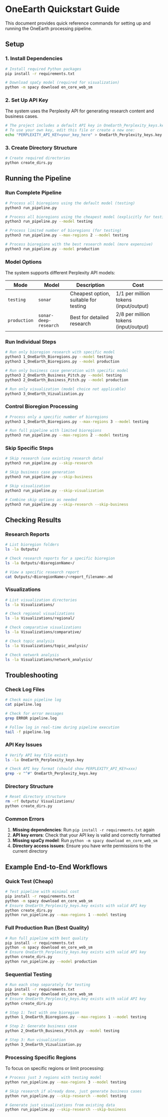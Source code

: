 # OneEarth Quickstart Guide

This document provides quick reference commands for setting up and running the OneEarth processing pipeline.

## Setup

### 1. Install Dependencies

```bash
# Install required Python packages
pip install -r requirements.txt

# Download spaCy model (required for visualization)
python -m spacy download en_core_web_sm
```

### 2. Set Up API Key

The system uses the Perplexity API for generating research content and business cases.

```bash
# The project includes a default API key in OneEarth_Perplexity_keys.key
# To use your own key, edit this file or create a new one:
echo "PERPLEXITY_API_KEY=your_key_here" > OneEarth_Perplexity_keys.key
```

### 3. Create Directory Structure

```bash
# Create required directories
python create_dirs.py
```

## Running the Pipeline

### Run Complete Pipeline

```bash
# Process all bioregions using the default model (testing)
python3 run_pipeline.py

# Process all bioregions using the cheapest model (explicitly for testing)
python3 run_pipeline.py --model testing

# Process limited number of bioregions (for testing)
python3 run_pipeline.py --max-regions 2 --model testing

# Process bioregions with the best research model (more expensive)
python3 run_pipeline.py --model production
```

### Model Options

The system supports different Perplexity API models:

| Mode | Model | Description | Cost |
|------|-------|-------------|------|
| `testing` | `sonar` | Cheapest option, suitable for testing | $1/$1 per million tokens (input/output) |
| `production` | `sonar-deep-research` | Best for detailed research | $2/$8 per million tokens (input/output) |

### Run Individual Steps

```bash
# Run only bioregion research with specific model
python3 1_OneEarth_Bioregions.py --model testing
python3 1_OneEarth_Bioregions.py --model production

# Run only business case generation with specific model
python3 2_OneEarth_Business_Pitch.py --model testing
python3 2_OneEarth_Business_Pitch.py --model production

# Run only visualization (model choice not applicable)
python3 3_OneEarth_Vizualization.py
```

### Control Bioregion Processing

```bash
# Process only a specific number of bioregions
python3 1_OneEarth_Bioregions.py --max-regions 3 --model testing

# Run full pipeline with limited bioregions
python3 run_pipeline.py --max-regions 2 --model testing
```

### Skip Specific Steps

```bash
# Skip research (use existing research data)
python3 run_pipeline.py --skip-research

# Skip business case generation
python3 run_pipeline.py --skip-business

# Skip visualization
python3 run_pipeline.py --skip-visualization

# Combine skip options as needed
python3 run_pipeline.py --skip-research --skip-business
```

## Checking Results

### Research Reports

```bash
# List bioregion folders
ls -la Outputs/

# Check research reports for a specific bioregion
ls -la Outputs/<BioregionName>/

# View a specific research report
cat Outputs/<BioregionName>/<report_filename>.md
```

### Visualizations

```bash
# List visualization directories
ls -la Visualizations/

# Check regional visualizations
ls -la Visualizations/regional/

# Check comparative visualizations
ls -la Visualizations/comparative/

# Check topic analysis
ls -la Visualizations/topic_analysis/

# Check network analysis
ls -la Visualizations/network_analysis/
```

## Troubleshooting

### Check Log Files

```bash
# Check main pipeline log
cat pipeline.log

# Check for error messages
grep ERROR pipeline.log

# Follow log in real-time during pipeline execution
tail -f pipeline.log
```

### API Key Issues

```bash
# Verify API key file exists
ls -la OneEarth_Perplexity_keys.key

# Check API key format (should show PERPLEXITY_API_KEY=xxx)
grep -v "^#" OneEarth_Perplexity_keys.key
```

### Directory Structure

```bash
# Reset directory structure
rm -rf Outputs/ Visualizations/
python create_dirs.py
```

### Common Errors

1. **Missing dependencies**: Run `pip install -r requirements.txt` again
2. **API key errors**: Check that your API key is valid and correctly formatted
3. **Missing spaCy model**: Run `python -m spacy download en_core_web_sm`
4. **Directory access issues**: Ensure you have write permissions to the current directory

## Example End-to-End Workflows

### Quick Test (Cheap)

```bash
# Test pipeline with minimal cost
pip install -r requirements.txt
python -m spacy download en_core_web_sm
# Ensure OneEarth_Perplexity_keys.key exists with valid API key
python create_dirs.py
python run_pipeline.py --max-regions 1 --model testing
```

### Full Production Run (Best Quality)

```bash
# Run full pipeline with best quality
pip install -r requirements.txt
python -m spacy download en_core_web_sm
# Ensure OneEarth_Perplexity_keys.key exists with valid API key
python create_dirs.py
python run_pipeline.py --model production
```

### Sequential Testing

```bash
# Run each step separately for testing
pip install -r requirements.txt
python -m spacy download en_core_web_sm
# Ensure OneEarth_Perplexity_keys.key exists with valid API key
python create_dirs.py

# Step 1: Test with one bioregion
python 1_OneEarth_Bioregions.py --max-regions 1 --model testing

# Step 2: Generate business case
python 2_OneEarth_Business_Pitch.py --model testing

# Step 3: Run visualization
python 3_OneEarth_Vizualization.py
```

### Processing Specific Regions

To focus on specific regions or limit processing:

```bash
# Process just 3 regions with testing model
python run_pipeline.py --max-regions 3 --model testing

# Skip research if already done, just generate business cases
python run_pipeline.py --skip-research --model testing

# Generate just visualizations from existing data
python run_pipeline.py --skip-research --skip-business
``` 